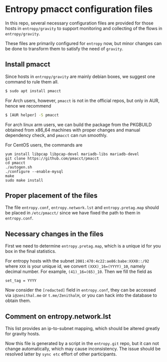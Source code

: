 # Entropy pmacct configuration files

In this repo, several necessary configuration files are provided for those
hosts in `entropy/gravity` to support monitoring and collecting of the flows
in `entropy/gravity`.

These files are primarily configured for `entropy` now, but minor changes can
be done to transform them to satisfy the need of `gravity`.

## Install pmacct

Since hosts in `entropy/gravity` are mainly debian boxes, we suggest one 
command to rule them all.

```bash
$ sudo apt install pmacct
```

For Arch users, however, `pmacct` is not in the official repos, but only in
AUR, hence we recommend

```bash
$ [AUR helper] -S pmacct
```

For arch linux arm users, we can build the package from the PKGBUILD obtained
from x86_64 machines with proper changes and manual dependency check, and
`pmacct` can run smoothly.

For CentOS users, the commands are

```
yum install libpcap libpcap-devel mariadb-libs mariadb-devel
git clone https://github.com/pmacct/pmacct
cd pmacct
./autogen.sh
./configure --enable-mysql
make
sudo make install
```

## Proper placement of the files

The file `entropy.conf`, `entropy.network.lst` and  `entropy.pretag.map`
should be placed in `/etc/pmacct/` since we have fixed the path to them in
`entropy.conf`.

## Necessary changes in the files

First we need to determine `entropy.pretag.map`, which is a unique id for 
you box in the final statistics.

For entropy hosts with the subnet `2001:470:4c22:ae86:babe:XXX0::/92` where
`XXX` is your unique id, we convert `(XXX)_16=(YYYY)_10`, namely decimal number.
For example, `(41)_16=(65)_10`. Then we fill the field as

```
set_tag = YYYY
```

Now consider the `[redacted]` field in `entropy.conf`, they can be accessed
via `i@zenithal.me` or `t.me/ZenithalH`, or you can hack into the database
to obtain them.

## Comment on entropy.network.lst

This list provides an ip-to-subnet mapping, which should be altered greatly
for gravity hosts.

Now this file is generated by a script in the `entropy.git` repo, but it 
can not change automatically, which may cause inconsistency. The issue should
be resolved latter by `sync etc` effort of other participants.
